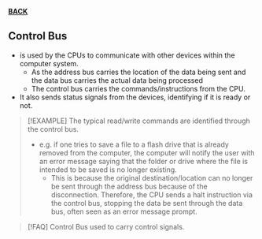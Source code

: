 **[BACK](ST101MIDTERM03)**

## Control Bus
- is used by the CPUs to communicate with other devices within the computer system.
	- As the address bus carries the location of the data being sent and the data bus carries the actual data being processed
	- The control bus carries the commands/instructions from the CPU.
- It also sends status signals from the devices, identifying if it is ready or not.
>[!EXAMPLE]
> The typical read/write commands are identified through the control bus.
>- e.g. if one tries to save a file to a flash drive that is already removed from the computer, the computer will notify the user with an error message saying that the folder or drive where the file is intended to be saved is no longer existing.
>	- This is because the original destination/location can no longer be sent through the address bus because of the disconnection. Therefore, the CPU sends a halt instruction via the control bus, stopping the data be sent through the data bus, often seen as an error message prompt.

>[!FAQ] Control Bus
> used to carry control signals.
